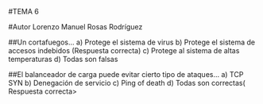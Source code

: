#TEMA 6

#Autor Lorenzo Manuel Rosas Rodríguez

##Un cortafuegos…
	a) Protege el sistema de virus
	b) Protege el sistema de accesos indebidos (Respuesta correcta)
	c) Protege al sistema de altas temperaturas
	d) Todas son falsas

##El balanceador de carga puede evitar cierto tipo de ataques…
	a) TCP SYN
	b) Denegación de servicio
	c) Ping of death
	d) Todas son correctas( Respuesta correcta>